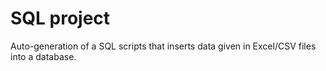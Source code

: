 # SQL project
Auto-generation of a SQL scripts that inserts data given in Excel/CSV files into a database.

